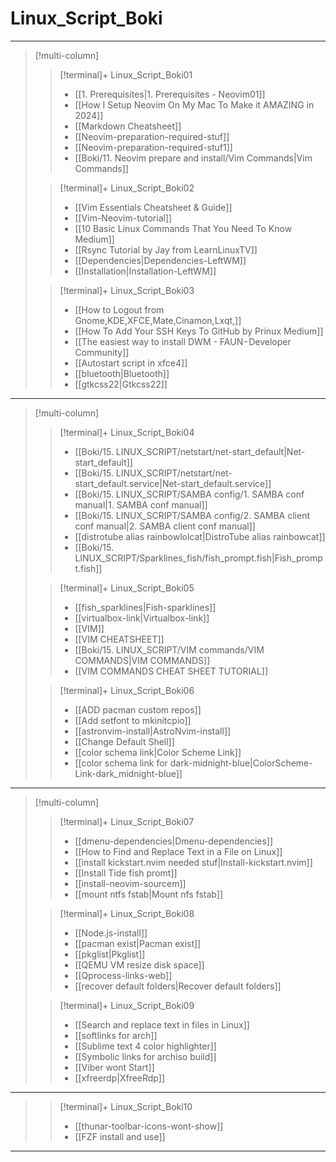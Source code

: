  # Linux_Script_Boki
------
> [!multi-column]
> 
>> [!terminal]+ Linux_Script_Boki01
>> -  [[1. Prerequisites|1. Prerequisites - Neovim01]]
>> -  [[How I Setup Neovim On My Mac To Make it AMAZING in 2024]]
>> - [[Markdown Cheatsheet]]
>> -  [[Neovim-preparation-required-stuf]]
>> -  [[Neovim-preparation-required-stuf1]]
>> -  [[Boki/11. Neovim prepare and install/Vim Commands|Vim Commands]]
>
>> [!terminal]+ Linux_Script_Boki02
>> -  [[Vim Essentials Cheatsheet & Guide]]
>> - [[Vim-Neovim-tutorial]]
>> - [[10 Basic Linux Commands That You Need To Know  Medium]]
>> - [[Rsync Tutorial by Jay from LearnLinuxTV]]
>> - [[Dependencies|Dependencies-LeftWM]]
>> - [[Installation|Installation-LeftWM]]
>
>> [!terminal]+ Linux_Script_Boki03
>> - [[How to Logout from Gnome,KDE,XFCE,Mate,Cinamon,Lxqt,]]
>> - [[How To Add Your SSH Keys To GitHub  by Prinux  Medium]]
>> - [[The easiest way to install DWM - FAUN - Developer Community]]
>> - [[Autostart script in xfce4]]
>> - [[bluetooth|Bluetooth]]
>> - [[gtkcss22|Gtkcss22]]
>
------

> [!multi-column]
> 
>> [!terminal]+ Linux_Script_Boki04
>> - [[Boki/15. LINUX_SCRIPT/netstart/net-start_default|Net-start_default]]
>> - [[Boki/15. LINUX_SCRIPT/netstart/net-start_default.service|Net-start_default.service]]
>> - [[Boki/15. LINUX_SCRIPT/SAMBA config/1. SAMBA conf manual|1. SAMBA conf manual]]
>> - [[Boki/15. LINUX_SCRIPT/SAMBA config/2. SAMBA client conf manual|2. SAMBA client conf manual]]
>> - [[distrotube alias rainbowlolcat|DistroTube alias rainbowcat]]
>> - [[Boki/15. LINUX_SCRIPT/Sparklines_fish/fish_prompt.fish|Fish_prompt.fish]]
>
>> [!terminal]+ Linux_Script_Boki05
>> - [[fish_sparklines|Fish-sparklines]]
>> - [[virtualbox-link|Virtualbox-link]]
>> - [[VIM]]
>> - [[VIM CHEATSHEET]]
>> - [[Boki/15. LINUX_SCRIPT/VIM commands/VIM COMMANDS|VIM COMMANDS]]
>> - [[VIM COMMANDS CHEAT SHEET TUTORIAL]]
>
>> [!terminal]+ Linux_Script_Boki06
>> - [[ADD pacman custom repos]]
>> -  [[Add setfont to mkinitcpio]]
>> -  [[astronvim-install|AstroNvim-install]]
>> -  [[Change Default Shell]]
>> -  [[color schema link|Color Scheme Link]]
>> -  [[color schema link for dark-midnight-blue|ColorScheme-Link-dark_midnight-blue]]  
----

> [!multi-column]
>
>> [!terminal]+ Linux_Script_Boki07
>> - [[dmenu-dependencies|Dmenu-dependencies]]
>> - [[How to Find and Replace Text in a File on Linux]]
>> - [[install kickstart.nvim needed stuf|Install-kickstart.nvim]]
>> - [[Install Tide fish promt]]
>> - [[install-neovim-sourcem]]
>> - [[mount ntfs fstab|Mount nfs fstab]]
>
>> [!terminal]+ Linux_Script_Boki08
>> - [[Node.js-install]]
>> - [[pacman exist|Pacman exist]]
>> - [[pkglist|Pkglist]]
>> - [[QEMU VM resize disk space]]
>> - [[Qprocess-links-web]]
>> - [[recover default folders|Recover default folders]]
>
>> [!terminal]+ Linux_Script_Boki09
>>  - [[Search and replace text in files in Linux]]
>>  - [[softlinks for arch]]
>>  - [[Sublime text 4 color highlighter]]
>>  - [[Symbolic links for archiso build]]
>>  - [[Viber wont Start]]
>>  - [[xfreerdp|XfreeRdp]]
-----
>
>> [!terminal]+ Linux_Script_Boki10
>>  - [[thunar-toolbar-icons-wont-show]]
>>  - [[FZF install and use]]
-----